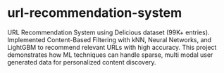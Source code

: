 # url-recommendation-system
URL Recommendation System using Delicious dataset (99K+ entries). Implemented Content-Based Filtering with kNN, Neural Networks, and LightGBM to recommend relevant URLs with high accuracy. This project demonstrates how ML techniques can handle sparse, multi modal user generated data for personalized content discovery.
